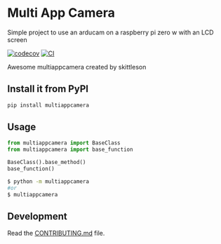 
# Multi App Camera

Simple project to use an arducam on a raspberry pi zero w with an LCD screen

[![codecov](https://codecov.io/gh/skittleson/multiAppCamera/branch/main/graph/badge.svg?token=multiAppCamera_token_here)](https://codecov.io/gh/skittleson/multiAppCamera)
[![CI](https://github.com/skittleson/multiAppCamera/actions/workflows/main.yml/badge.svg)](https://github.com/skittleson/multiAppCamera/actions/workflows/main.yml)

Awesome multiappcamera created by skittleson

## Install it from PyPI

```bash
pip install multiappcamera
```

## Usage

```py
from multiappcamera import BaseClass
from multiappcamera import base_function

BaseClass().base_method()
base_function()
```

```bash
$ python -m multiappcamera
#or
$ multiappcamera
```

## Development

Read the [CONTRIBUTING.md](CONTRIBUTING.md) file.
